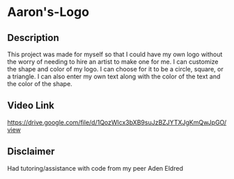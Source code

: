 # Aaron's-Logo
## Description
This project was made for myself so that I could have my own logo without the worry of needing to hire an artist to make one for me. I can customize the shape and color of my logo. I can choose for it to be a circle, square, or a triangle. I can also enter my own text along with the color of the text and the color of the shape.
## Video Link
https://drive.google.com/file/d/1QozWlcx3bXB9suJzBZJYTXJgKmQwJpGO/view
## Disclaimer
Had tutoring/assistance with code from my peer Aden Eldred